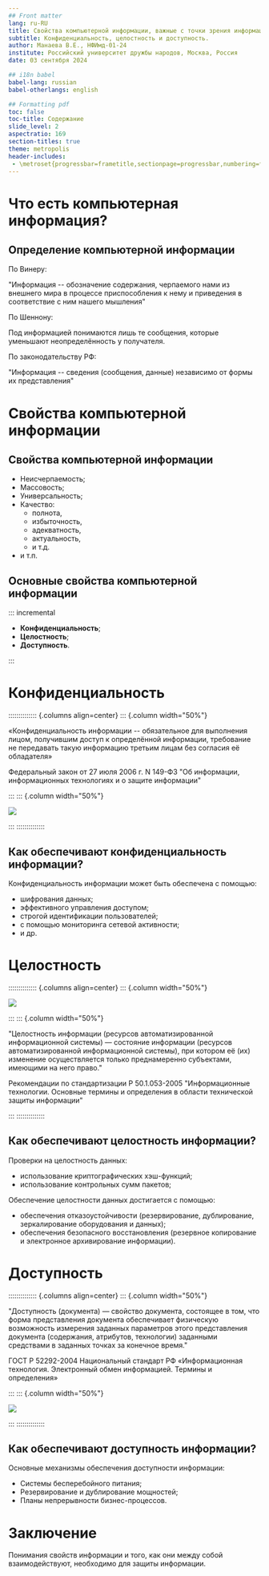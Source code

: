 ```yaml
---
## Front matter
lang: ru-RU
title: Свойства компьютерной информации, важные с точки зрения информационной безопасности
subtitle: Конфиденциальность, целостность и доступность.
author: Манаева В.Е., НФИмд-01-24
institute: Российский университет дружбы народов, Москва, Россия
date: 03 сентября 2024

## i18n babel
babel-lang: russian
babel-otherlangs: english

## Formatting pdf
toc: false
toc-title: Содержание
slide_level: 2
aspectratio: 169
section-titles: true
theme: metropolis
header-includes:
 - \metroset{progressbar=frametitle,sectionpage=progressbar,numbering=fraction}
---
```


# Что есть компьютерная информация?

## Определение компьютерной информации

По Винеру:

"Информация -- обозначение содержания, черпаемого нами из внешнего мира в процессе приспособления к нему и приведения в соответствие с ним нашего мышления"

По Шеннону:

Под информацией понимаются лишь те сообщения, которые уменьшают неопределённость у получателя.

По законодательству РФ:

"Информация -- сведения (сообщения, данные) независимо от формы их представления"

# Свойства компьютерной информации

## Свойства компьютерной информации

- Неисчерпаемость;
- Массовость;
- Универсальность;
- Качество:
  - полнота,
  - избыточность,
  - адекватность,
  - актуальность,
  - и т.д.
- и т.п.

## Основные свойства компьютерной информации

::: incremental

- **Конфиденциальность**;
- **Целостность**;
- **Доступность**.

:::

# Конфиденциальность

:::::::::::::: {.columns align=center}
::: {.column width="50%"}

«Конфиденциальность информации -- обязательное для выполнения лицом, получившим доступ к определённой информации, требование
не передавать такую информацию третьим лицам без согласия её обладателя»

Федеральный закон от 27 июля 2006 г. N 149-ФЗ "Об информации, информационных технологиях и о защите информации"

:::
::: {.column width="50%"}

![](./image/confid.png)

:::
::::::::::::::

## Как обеспечивают конфиденциальность информации?

Конфиденциальность информации может быть обеспечена с помощью:

- шифрования данных;
- эффективного управления доступом;
- строгой идентификации пользователей;
- с помощью мониторинга сетевой активности;
- и др.

# Целостность

:::::::::::::: {.columns align=center}
::: {.column width="50%"}

![](./image/celos.jpg)

:::
::: {.column width="50%"}

"Целостность информации (ресурсов автоматизированной информационной системы) — состояние информации (ресурсов автоматизированной
информационной системы), при котором её (их) изменение осуществляется только преднамеренно субъектами, имеющими на него право."

Рекомендации по стандартизации Р 50.1.053-2005 "Информационные технологии. Основные термины и определения в области технической защиты информации"

:::
::::::::::::::

## Как обеспечивают целостность информации?

Проверки на целостность данных:

- использование криптографических хэш-функций;
- использование контрольных сумм пакетов;

Обеспечение целостности данных достигается с помощью:

- обеспечения отказоустойчивости (резервирование, дублирование, зеркалирование оборудования и данных);
- обеспечения безопасного восстановления (резервное копирование и электронное архивирование информации).

# Доступность

:::::::::::::: {.columns align=center}
::: {.column width="50%"}

"Доступность (документа) — свойство документа, состоящее в том, что форма представления документа обеспечивает физическую
возможность измерения заданных параметров этого представления документа (содержания, атрибутов, технологии) заданными средствами в заданных точках за конечное время."

ГОСТ Р 52292-2004 Национальный стандарт РФ «Информационная технология. Электронный обмен информацией. Термины и определения»

:::
::: {.column width="50%"}

![](./image/dostup.jpg)

:::
::::::::::::::

## Как обеспечивают доступность информации?

Основные механизмы обеспечения доступности информации:

- Системы бесперебойного питания;
- Резервирование и дублирование мощностей;
- Планы непрерывности бизнес-процессов.

# Заключение

Понимания свойств информации и того, как они между собой взаимодействуют, необходимо для защиты информации.